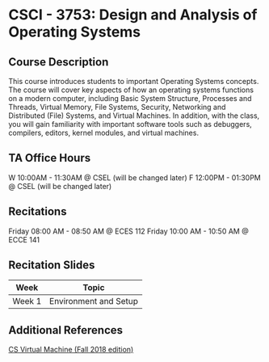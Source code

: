 # CSCI - 3753: Design and Analysis of Operating Systems

## Course Description

This course introduces students to important Operating Systems concepts. The course will cover key aspects of how an operating systems functions on a modern computer, including Basic System Structure, Processes and Threads, Virtual Memory, File Systems, Security, Networking and Distributed (File) Systems, and Virtual Machines. In addition, with the class, you will gain familiarity with important software tools such as debuggers, compilers, editors, kernel modules, and virtual machines.

## TA Office Hours

W 10:00AM - 11:30AM @ CSEL (will be changed later)
F 12:00PM - 01:30PM @ CSEL (will be changed later)

## Recitations

Friday 08:00 AM - 08:50 AM @ ECES 112
Friday 10:00 AM - 10:50 AM @ ECCE 141

## Recitation Slides

| Week      | Topic      | 
| ------------- |:-------------:|
| Week 1      | Environment and Setup | 

## Additional References

[CS Virtual Machine (Fall 2018 edition)](https://foundation.cs.colorado.edu/vm/)

